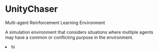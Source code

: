 # UnityChaser
Multi-agent Reinforcement Learning Environment

A simulation environment that considers situations where multiple agents may have a common or conflicting purpose in the environment.

<li>
  hi
</li>

